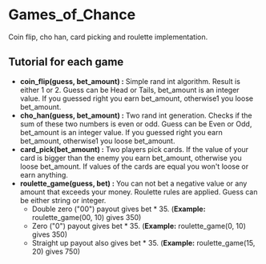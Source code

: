 # Games_of_Chance
Coin flip, cho han, card picking and roulette implementation.

## Tutorial for each game
* __coin_flip(guess, bet_amount) :__ Simple rand int algorithm. Result is either 1 or 2. Guess can be Head or Tails, bet_amount is an integer value. If you guessed right you earn bet_amount, otherwise1 you loose bet_amount.
* __cho_han(guess, bet_amount) :__ Two rand int generation. Checks if the sum of these two numbers is even or odd. Guess can be Even or Odd, bet_amount is an integer value. If you guessed right you earn bet_amount, otherwise1 you loose bet_amount.
* __card_pick(bet_amount) :__ Two players pick cards. If the value of your card is bigger than the enemy you earn bet_amount, otherwise you loose bet_amount. If values of the cards are equal you won't loose or earn anything. 
* __roulette_game(guess, bet) :__ You can not bet a negative value or any amount that exceeds your money. Roulette rules are applied. Guess can be either string or integer. 
  * Double zero ("00") payout gives bet * 35. (__Example:__ roulette_game(00, 10) gives 350)
  * Zero ("0") payout gives bet * 35. (__Example:__ roulette_game(0, 10) gives 350)
  * Straight up payout also gives bet * 35. (__Example:__ roulette_game(15, 20) gives 750)